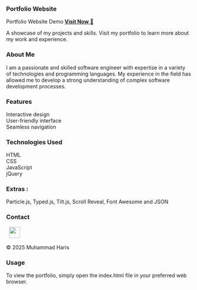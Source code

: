 ### Portfolio Website
Portfolio Website Demo
<a href="https://github.com/mtalhamehmoud-tech/Portfolio.git" target="_blank">**Visit Now** 🚀</a>

A showcase of my projects and skills. Visit my portfolio to learn more about my work and experience.

### About Me
I am a passionate and skilled software engineer with expertise in a variety of technologies and programming languages. My experience in the field has allowed me to develop a strong understanding of complex software development processes.

### Features
Interactive design<br>
User-friendly interface<br>
Seamless navigation

### Technologies Used
HTML<br>
CSS<br>
JavaScript<br>
jQuery

### Extras : 
Particle.js, Typed.js, Tilt.js, Scroll Reveal, Font Awesome and JSON

### Contact
&nbsp;&nbsp;<a href="https://www.linkedin.com/in/talha-mahmoud/"><img src="https://www.felberpr.com/wp-content/uploads/linkedin-logo.png" width="30"></img></a>

       
© 2025 Muhammad Haris

### Usage
To view the portfolio, simply open the index.html file in your preferred web browser.
